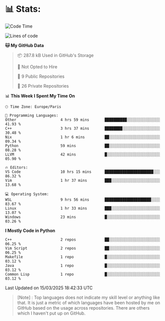 

<h1>📊 Stats:</h1>

<!--START_SECTION:waka-->
![Code Time](http://img.shields.io/badge/Code%20Time-820%20hrs%2043%20mins-blue)

![Lines of code](https://img.shields.io/badge/From%20Hello%20World%20I%27ve%20Written-6.5%20million%20lines%20of%20code-blue)

**🐱 My GitHub Data** 

> 📦 287.8 kB Used in GitHub's Storage 
 > 
> 🚫 Not Opted to Hire
 > 
> 📜 9 Public Repositories 
 > 
> 🔑 26 Private Repositories 
 > 
📊 **This Week I Spent My Time On** 

```text
🕑︎ Time Zone: Europe/Paris

💬 Programming Languages: 
Other                    4 hrs 59 mins       ██████████░░░░░░░░░░░░░░░   41.93 % 
C++                      3 hrs 37 mins       ████████░░░░░░░░░░░░░░░░░   30.48 % 
Nix                      1 hr 6 mins         ██░░░░░░░░░░░░░░░░░░░░░░░   09.34 % 
Python                   59 mins             ██░░░░░░░░░░░░░░░░░░░░░░░   08.28 % 
LLVM                     42 mins             █░░░░░░░░░░░░░░░░░░░░░░░░   05.90 % 

🔥 Editors: 
VS Code                  10 hrs 15 mins      ██████████████████████░░░   86.32 % 
Vim                      1 hr 37 mins        ███░░░░░░░░░░░░░░░░░░░░░░   13.68 % 

💻 Operating System: 
WSL                      9 hrs 56 mins       █████████████████████░░░░   83.67 % 
Linux                    1 hr 33 mins        ███░░░░░░░░░░░░░░░░░░░░░░   13.07 % 
Windows                  23 mins             █░░░░░░░░░░░░░░░░░░░░░░░░   03.26 % 
```

**I Mostly Code in Python** 

```text
C++                      2 repos             ██░░░░░░░░░░░░░░░░░░░░░░░   06.25 % 
Vim Script               2 repos             ██░░░░░░░░░░░░░░░░░░░░░░░   06.25 % 
Makefile                 1 repo              █░░░░░░░░░░░░░░░░░░░░░░░░   03.12 % 
Java                     1 repo              █░░░░░░░░░░░░░░░░░░░░░░░░   03.12 % 
Common Lisp              1 repo              █░░░░░░░░░░░░░░░░░░░░░░░░   03.12 % 
```




 Last Updated on 15/03/2025 18:42:33 UTC
<!--END_SECTION:waka-->

 > [Note] : Top languages does not indicate my skill level or anything like that. It is just a metric of which languages have been hosted by me on GitHub based on the usage across repositories. There are others which I haven't put up on GitHub.</span>
